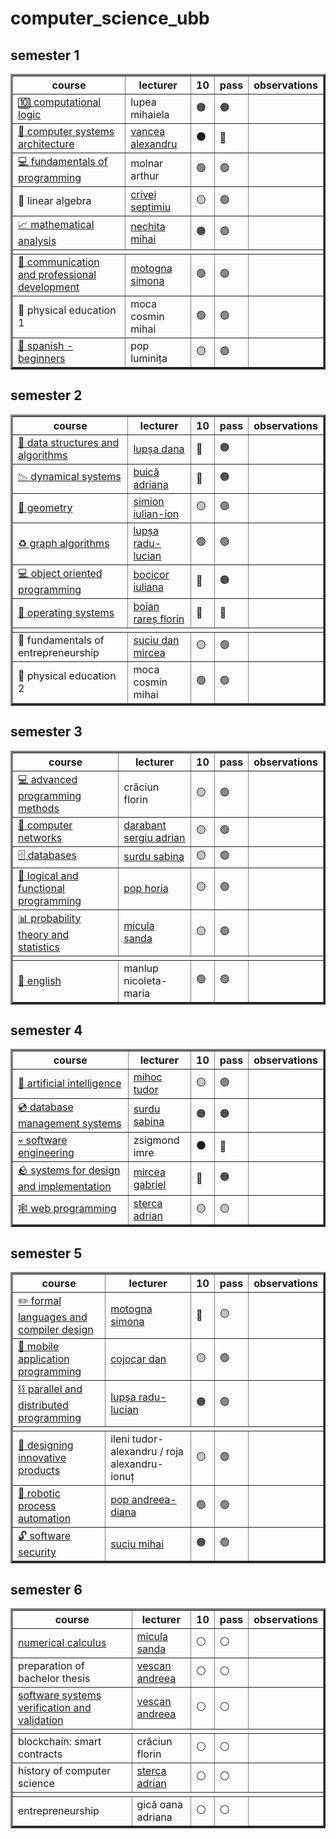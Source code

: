 # computer_science_ubb

## semester 1

<table border="3">
    <thead>
        <tr>
            <th>course</th>
            <th>lecturer</th>
            <th>10</th>
            <th>pass</th>
            <th>observations</th>
        </tr>
    </thead>
    <tbody>
        <tr>
            <td>
                <a href="https://github.com/sorecauadrian/computer_science_ubb/tree/master/semester1/computational_logic">
                    🔟 computational logic
                </a>
            </td>
            <td>lupea mihaiela</td>
            <td> 🟠 </td>
            <td> 🟠 </td>
            <td></td>
        </tr>
        <tr>
            <td>
                <a href="https://github.com/sorecauadrian/computer_science_ubb/tree/master/semester1/computer_systems_architecture">
                    💾 computer systems architecture
                </a>
            </td>
            <td>
                <a href="https://www.cs.ubbcluj.ro/~vancea">
                    vancea alexandru
                </a>
            </td>
            <td> ⚫ </td>
            <td> 🔴 </td>
            <td></td>
        </tr>
        <tr>
            <td>
                <a href="https://github.com/sorecauadrian/computer_science_ubb/tree/master/semester1/fundamentals_of_programming">
                    💻 fundamentals of programming
                </a>
            </td>
            <td>molnar arthur</td>
            <td> 🟢 </td>
            <td> 🟢 </td>
            <td></td>
        </tr>
        <tr>
            <td>🔢 linear algebra</td>
            <td>
                <a href="https://math.ubbcluj.ro/~crivei/">
                    crivei septimiu
                </a>
            </td>
            <td> 🟡 </td>
            <td> 🟢 </td>
            <td></td>
        </tr>
        <tr>
            <td>
                <a href="https://github.com/sorecauadrian/computer_science_ubb/tree/master/semester1/mathematical_analysis">
                    📈 mathematical analysis
                </a>
            </td>
            <td>
                <a href="https://math.ubbcluj.ro/~mihai.nechita/">
                    nechita mihai
                </a>
            </td>
            <td> 🟠 </td>
            <td> 🟢 </td>
            <td></td>
        </tr>
        <tr>
            <td colspan="5"></td>
        </tr>
        <tr>
            <td>
                <a href="https://github.com/sorecauadrian/computer_science_ubb/tree/master/semester1/communication_and_professional_development">
                    📄 communication and professional development
                </a>
            </td>
            <td>
                <a href="https://motogna.wordpress.com/">
                    motogna simona
                </a>
            </td>
            <td> 🟢 </td>
            <td> 🟢 </td>
            <td></td>
        </tr>
        <tr>
            <td>🏃 physical education 1</td>
            <td>moca cosmin mihai</td>
            <td> 🟢 </td>
            <td> 🟢 </td>
            <td></td>
        </tr>
        <tr>
            <td>
                <a href="https://github.com/sorecauadrian/computer_science_ubb/tree/master/semester1/spanish">
                    💃 spanish - beginners
                </a>
            </td>
            <td>pop luminița</td>
            <td> 🟡 </td>
            <td> 🟢 </td>
            <td></td>
        </tr>
    </tbody>
</table>

## semester 2

<table border="3">
    <thead>
        <tr>
            <th>course</th>
            <th>lecturer</th>
            <th>10</th>
            <th>pass</th>
            <th>observations</th>
        </tr>
    </thead>
    <tbody>
        <tr>
            <td>
                <a href="https://github.com/sorecauadrian/computer_science_ubb/tree/master/semester2/data_structures_and_algorithms">
                    🗿 data structures and algorithms
                </a>
            </td>
            <td>
                <a href="https://www.cs.ubbcluj.ro/~dana/">
                    lupșa dana
                </a>
            </td>
            <td> 🔴 </td>
            <td> 🟠 </td>
            <td></td>
        </tr>
        <tr>
            <td>
                <a href="https://github.com/sorecauadrian/computer_science_ubb/tree/master/semester2/dynamical_systems">
                    📉 dynamical systems
                </a>
            </td>
            <td>
                <a href="https://math.ubbcluj.ro/~abuica/">
                    buică adriana
                </a>
            </td>
            <td> 🔴 </td>
            <td> 🟠 </td>
            <td></td>
        </tr>
        <tr>
            <td>
                <a href="https://github.com/sorecauadrian/computer_science_ubb/tree/master/semester2/geometry">
                    📐 geometry
                </a>
            </td>
            <td>
                <a href="https://math.ubbcluj.ro/~simion/">
                    simion iulian-ion
                </a>
            </td>
            <td> 🟡 </td>
            <td> 🟢 </td>
            <td></td>
        </tr>
        <tr>
            <td>
                <a href="https://github.com/sorecauadrian/computer_science_ubb/tree/master/semester2/graphs_algorithms">
                    ♻️ graph algorithms
                </a>
            </td>
            <td>
                <a href="https://www.cs.ubbcluj.ro/~rlupsa/">
                    lupșa radu-lucian
                </a>
            </td>
            <td> 🟢 </td>
            <td> 🟢 </td>
            <td></td>
        </tr>
        <tr>
            <td>
                <a href="https://github.com/sorecauadrian/computer_science_ubb/tree/master/semester2/object_oriented_programming">
                    💻 object oriented programming
                </a>
            </td>
            <td>
                <a href="https://sites.google.com/view/iuliana-bocicor/home">
                    bocicor iuliana
                </a>
            </td>
            <td> 🔴 </td>
            <td> 🟠 </td>
            <td></td>
        </tr>
        <tr>
            <td>
                <a href="https://github.com/sorecauadrian/computer_science_ubb/tree/master/semester2/operating_systems">
                    📁 operating systems
                </a>
            </td>
            <td>
                <a href="https://www.cs.ubbcluj.ro/~rares/">
                    boian rareș florin
                </a>
            </td>
            <td> 🔴 </td>
            <td> 🔴 </td>
            <td></td>
        </tr>
        <tr>
            <td colspan="5"></td>
        </tr>
        <tr>
            <td>💸 fundamentals of entrepreneurship</td>
            <td>
                <a href="https://www.danmirceasuciu.ro/">
                    suciu dan mircea
                </a>
            </td>
            <td> 🟡 </td>
            <td> 🟢 </td>
            <td></td>
        </tr>
        <tr>
            <td>🏃 physical education 2</td>
            <td>moca cosmin mihai</td>
            <td> 🟢 </td>
            <td> 🟢 </td>
            <td></td>
        </tr>
    </tbody>
</table>

## semester 3

<table border="3">
    <thead>
        <tr>
            <th>course</th>
            <th>lecturer</th>
            <th>10</th>
            <th>pass</th>
            <th>observations</th>
        </tr>
    </thead>
    <tbody>
        <tr>
            <td>
                <a href="https://github.com/sorecauadrian/computer_science_ubb/tree/master/semester3/advanced_programming_methods">
                    💻 advanced programming methods
                </a>
            </td>
            <td>crăciun florin</td>
            <td> 🟡 </td>
            <td> 🟢 </td>
            <td></td>
        </tr>
        <tr>
            <td>
                <a href="https://github.com/sorecauadrian/computer_science_ubb/tree/master/semester3/computer_networks">
                    📁 computer networks
                </a>
            </td>
            <td>
                <a href="https://www.cs.ubbcluj.ro/~dadi/">
                    darabant sergiu adrian
                </a>
            </td>
            <td> 🟡 </td>
            <td> 🟢 </td>
            <td></td>
        </tr>
        <tr>
            <td>
                <a href="https://github.com/sorecauadrian/computer_science_ubb/tree/master/semester3/databases">
                    🗄️ databases
                </a>
            </td>
            <td>
                <a href="https://sabina-cs.com/">
                    surdu sabina
                </a>
            </td>
            <td> 🟡 </td>
            <td> 🟢 </td>
            <td></td>
        </tr>
        <tr>
            <td>
                <a href="https://github.com/sorecauadrian/computer_science_ubb/tree/master/semester3/functional_and_logic_programming">
                    💼 logical and functional programming
                </a>
            </td>
            <td>
                <a href="https://hfpop.ro/">
                    pop horia
                </a>
            </td>
            <td> 🟡 </td>
            <td> 🟢 </td>
            <td></td>
        </tr>
        <tr>
            <td>
                <a href="https://github.com/sorecauadrian/computer_science_ubb/tree/master/semester3/probability_theory_and_statistics">
                    📊 probability theory and statistics
                </a>
            </td>
            <td>
                <a href="https://math.ubbcluj.ro/~smicula/">
                    micula sanda
                </a>
            </td>
            <td> 🟡 </td>
            <td> 🟢 </td>
            <td></td>
        </tr>
        <tr>
            <td colspan="5"></td>
        </tr>
        <tr>
            <td>
                <a href="https://github.com/sorecauadrian/computer_science_ubb/tree/master/semester3/english">
                    🍵 english
                </a>
            </td>
            <td>manlup nicoleta-maria</td>
            <td> 🟢 </td>
            <td> 🟢 </td>
            <td></td>
        </tr>
    </tbody>
</table>

## semester 4

<table border="3">
    <thead>
        <tr>
            <th>course</th>
            <th>lecturer</th>
            <th>10</th>
            <th>pass</th>
            <th>observations</th>
        </tr>
    </thead>
    <tbody>
        <tr>
            <td>
                <a href="https://github.com/sorecauadrian/computer_science_ubb/tree/master/semester4/artificial_intelligence">
                    🤖 artificial intelligence
                </a>
            </td>
            <td>
                <a href="https://www.cs.ubbcluj.ro/~mihoct/">
                    mihoc tudor
                </a>
            </td>
            <td> 🟡 </td>
            <td> 🟢 </td>
            <td></td>
        </tr>
        <tr>
            <td>
                <a href="https://github.com/sorecauadrian/computer_science_ubb/tree/master/semester4/database_management_systems">
                    💿 database management systems
                </a>
            </td>
            <td>
                <a href="https://sabina-cs.com/">
                    surdu sabina
                </a>
            </td>
            <td> 🟠 </td>
            <td> 🟠 </td>
            <td></td>
        </tr>
        <tr>
            <td>
                <a href="https://github.com/sorecauadrian/computer_science_ubb/tree/master/semester4/software_engineering">
                    💀 software engineering
                </a>
            </td>
            <td>zsigmond imre</td>
            <td> ⚫ </td>
            <td> 🔴 </td>
            <td></td>
        </tr>
        <tr>
            <td>
                <a href="https://github.com/sorecauadrian/computer_science_ubb/tree/master/semester4/systems_for_design_and_implementation">
                🪨 systems for design and implementation
                </a>
            </td>
            <td>
                <a href="https://babes.com/">
                    mircea gabriel
                </a>
            </td>
            <td> 🔴 </td>
            <td> 🟠 </td>
            <td></td>
        </tr>
        <tr>
            <td>
                <a href="https://github.com/sorecauadrian/computer_science_ubb/tree/master/semester4/web_programming">
                    🕸️ web programming
                </a>
            </td>
            <td>
                <a href="https://www.cs.ubbcluj.ro/~forest/">
                    sterca adrian
                </a>
            </td>
            <td> 🟡 </td>
            <td> 🟡 </td>
            <td></td>
        </tr>
    </tbody>
</table>

## semester 5

<table border="3">
    <thead>
        <tr>
            <th>course</th>
            <th>lecturer</th>
            <th>10</th>
            <th>pass</th>
            <th>observations</th>
        </tr>
    </thead>
    <tbody>
        <tr>
            <td>
                <a href="https://github.com/sorecauadrian/computer_science_ubb/tree/master/semester5/formal_languages_and_compiler_design">
                    ✏️ formal languages and compiler design
                </a>
            </td>
            <td>
                <a href="https://motogna.wordpress.com/">
                    motogna simona
                </a>
            </td>
            <td> 🔴 </td>
            <td> 🟡 </td>
            <td></td>
        </tr>
        <tr>
            <td>
                <a href="https://github.com/sorecauadrian/computer_science_ubb/tree/master/semester5/mobile_application_programming">
                    📱 mobile application programming
                </a>
            </td>
            <td>
                <a href="https://www.cs.ubbcluj.ro/~dan/">
                    cojocar dan
                </a>
            </td>
            <td> 🟡 </td>
            <td> 🟢 </td>
            <td></td>
        </tr>
        <tr>
            <td>
                <a href="https://github.com/sorecauadrian/computer_science_ubb/tree/master/semester5/parallel_and_distributed_programming">
                    ⛓️ parallel and distributed programming
                </a>
            </td>
            <td>
                <a href="https://www.cs.ubbcluj.ro/~rlupsa/">
                    lupșa radu-lucian
                </a>
            </td>
            <td> 🟠 </td>
            <td> 🟢 </td>
            <td></td>
        </tr>
        <tr>
            <td colspan="5"></td>
        </tr>
        <tr>
            <td>
                <a href="https://github.com/sorecauadrian/computer_science_ubb/tree/master/semester5/designing_innovative_products">
                    💼 designing innovative products
                </a>
            </td>
            <td>ileni tudor-alexandru / roja alexandru-ionuț</td>
            <td> 🟡 </td>
            <td> 🟢 </td>
            <td></td>
        </tr>
        <tr>
            <td>
                <a href="https://github.com/sorecauadrian/computer_science_ubb/tree/master/semester5/robotic_process_automation">
                    🤖 robotic process automation
                </a>
            </td>
            <td>
                <a href="https://www.cs.ubbcluj.ro/~mihis/">
                    pop andreea-diana
                </a>
            </td>
            <td> 🟢 </td>
            <td> 🟢 </td>
            <td></td>
        </tr>
        <tr>
            <td>
                <a href="https://github.com/sorecauadrian/computer_science_ubb/tree/master/semester5/software_security">
                    🔓 software security
                </a>
            </td>
            <td>
                <a href="https://mrlini.github.io/">
                    suciu mihai
                </a>
            </td>
            <td> 🟠 </td>
            <td> 🟢 </td>
            <td></td>
        </tr>
    </tbody>
</table>

## semester 6

<table border="3">
    <thead>
        <tr>
            <th>course</th>
            <th>lecturer</th>
            <th>10</th>
            <th>pass</th>
            <th>observations</th>
        </tr>
    </thead>
    <tbody>
        <tr>
            <td>
                <a href="https://github.com/sorecauadrian/computer_science_ubb/tree/master/semester6/numerical_calculus">
                    numerical calculus
                </a>
            </td>
            <td>
                <a href="https://math.ubbcluj.ro/~smicula/">
                    micula sanda
                </a>
            </td>
            <td> ⚪ </td>
            <td> ⚪ </td>
            <td></td>
        </tr>
        <tr>
            <td>preparation of bachelor thesis</td>
            <td>
                <a href="https://www.cs.ubbcluj.ro/~avescan/">
                    vescan andreea
                </a>
            </td>
            <td> ⚪ </td>
            <td> ⚪ </td>
            <td></td>
        </tr>
        <tr>
            <td>
                <a href="https://github.com/sorecauadrian/computer_science_ubb/tree/master/semester6/software_systems_verification_and_validation">
                    software systems verification and validation
                </a>
            <td>
                <a href="https://www.cs.ubbcluj.ro/~avescan/">
                    vescan andreea
                </a>
            </td>
            <td> ⚪ </td>
            <td> ⚪ </td>
            <td></td>
        </tr>
        <tr>
            <td colspan="5"></td>
        </tr>
        <tr>
            <td>blockchain: smart contracts</td>
            <td>crăciun florin</td>
            <td> ⚪ </td>
            <td> ⚪ </td>
            <td></td>
        </tr>
        <tr>
            <td>history of computer science</td>
            <td>
                <a href="http://www.cs.ubbcluj.ro/~forest/">
                    sterca adrian
                </a>
            </td>
            <td> ⚪ </td>
            <td> ⚪ </td>
            <td></td>
        </tr>
        <tr>
            <td colspan="5"></td>
        </tr>
        <tr>
            <td>entrepreneurship</td>
            <td>gică oana adriana</td>
            <td> ⚪ </td>
            <td> ⚪ </td>
            <td></td>
        </tr>
    </tbody>
</table>
